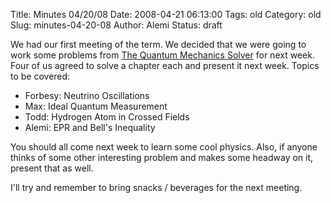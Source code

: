 Title: Minutes 04/20/08
Date: 2008-04-21 06:13:00
Tags: old
Category: old
Slug: minutes-04-20-08
Author: Alemi
Status: draft

We had our first meeting of the term.  We decided that we were going to work some problems from <a href="http://books.google.com/books?id=gnTk2coIh3YC">The Quantum Mechanics Solver</a> for next week.  Four of us agreed to solve a chapter each and present it next week.  Topics to be covered:
<ul><li> Forbesy: Neutrino Oscillations 
<li> Max: Ideal Quantum Measurement
<li> Todd: Hydrogen Atom in Crossed Fields
<li> Alemi: EPR and Bell's Inequality
</ul>

You should all come next week to learn some cool physics.  Also, if anyone thinks of some other interesting problem and makes some headway on it, present that as well.

I'll try and remember to bring snacks / beverages for the next meeting.
